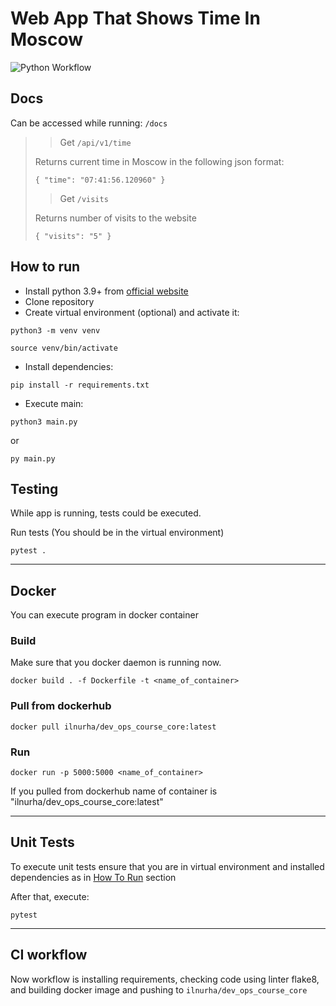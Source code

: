 # Web App That Shows Time In Moscow

![Python Workflow](https://github.com/IlnurHA/DevOps-S24-core-course-labs/actions/workflows/python-app.yml/badge.svg)

## Docs

Can be accessed while running: `/docs`

> > Get `/api/v1/time`
>
> Returns current time in Moscow in the following json format:
>
> `{ "time": "07:41:56.120960" }`
> 
> > Get `/visits`
>
> Returns number of visits to the website
>
> `{ "visits": "5" }`

## How to run

- Install python 3.9+ from [official website](https://www.python.org/)
- Clone repository
- Create virtual environment (optional) and activate it:

```shell
python3 -m venv venv
```

```shell
source venv/bin/activate
```

- Install dependencies:

```shell
pip install -r requirements.txt
```

- Execute main:

```shell
python3 main.py
```

or

```shell
py main.py
```

## Testing

While app is running, tests could be executed.

Run tests (You should be in the virtual environment)

```shell
pytest .
```

---

## Docker

You can execute program in docker container

### Build

Make sure that you docker daemon is running now.

```shell
docker build . -f Dockerfile -t <name_of_container>
```

### Pull from dockerhub

```shell
docker pull ilnurha/dev_ops_course_core:latest
```

### Run

```shell
docker run -p 5000:5000 <name_of_container>
```

If you pulled from dockerhub name of container is "ilnurha/dev_ops_course_core:latest"

---

## Unit Tests

To execute unit tests ensure
that you are in virtual environment and installed dependencies
as in [How To Run](README.md#how-to-run) section

After that, execute:

```shell
pytest
```

---

## CI workflow

Now workflow is installing requirements, checking code using linter flake8,
and building docker image and pushing to `ilnurha/dev_ops_course_core`
